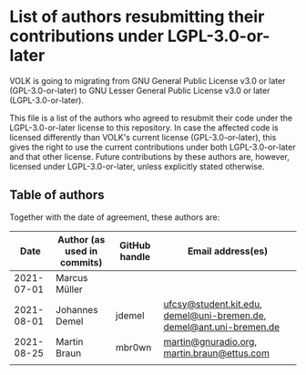 # List of authors resubmitting their contributions under LGPL-3.0-or-later

VOLK is going to migrating from GNU General Public License v3.0 or later (GPL-3.0-or-later) 
to GNU Lesser General Public License v3.0 or later (LGPL-3.0-or-later).

This file is a list of the authors who agreed to resubmit their code 
under the LGPL-3.0-or-later license to this repository. 
In case the affected code is licensed differently than VOLK's current license (GPL-3.0-or-later), 
this gives the right to use the current contributions under both LGPL-3.0-or-later and that other license.
Future contributions by these authors are, however, 
licensed under LGPL-3.0-or-later, unless explicitly stated otherwise.


## Table of authors

Together with the date of agreement, these authors are:

|       Date | Author (as used in commits) | GitHub handle | Email address(es)        |
|------------|-----------------------------|---------------|--------------------------|
| 2021-07-01 | Marcus Müller               |               |                          |
| 2021-08-01 | Johannes Demel              | jdemel        | <ufcsy@student.kit.edu>, <demel@uni-bremen.de>, <demel@ant.uni-bremen.de> |
| 2021-08-25 | Martin Braun | mbr0wn        | martin@gnuradio.org, martin.braun@ettus.com  |
|            |                             |
